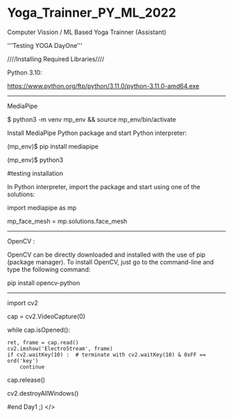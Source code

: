 # Yoga_Trainner_PY_ML_2022

Computer Vission / ML Based Yoga Trainner (Assistant) 


'''Testing YOGA DayOne'''

////Installing Required Libraries//// 

Python 3.10:

https://www.python.org/ftp/python/3.11.0/python-3.11.0-amd64.exe


------------------------------------------------------------------



MediaPipe 

$ python3 -m venv mp_env && source mp_env/bin/activate

Install MediaPipe Python package and start Python interpreter:

(mp_env)$ pip install mediapipe

(mp_env)$ python3

#testing installation

In Python interpreter, import the package and start using one of the solutions:

import mediapipe as mp

mp_face_mesh = mp.solutions.face_mesh



------------------------------------------------------------------



OpenCV :

OpenCV can be directly downloaded and installed with the use of pip (package manager).
To install OpenCV, just go to the command-line and type the following command:

pip install opencv-python



------------------------------------------------------------------


import cv2

cap = cv2.VideoCapture(0)

while cap.isOpened():

    ret, frame = cap.read()
    cv2.imshow('ElectroStream', frame)     
    if cv2.waitKey(10) :  # terminate with cv2.waitKey(10) & 0xFF == ord('key')
        continue
        
        
cap.release()

cv2.destroyAllWindows()



#end Day1 ;)  </>
